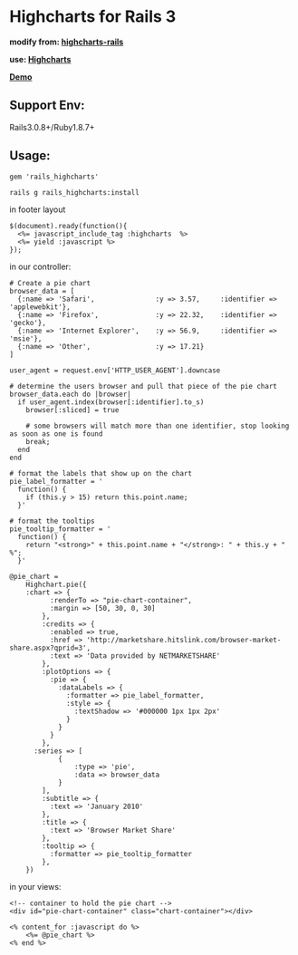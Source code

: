 Highcharts for Rails 3
=========================================================================

__modify from: [highcharts-rails](https://github.com/loudpixel/highcharts-rails "highcharts-rails")__

__use: [Highcharts](http://highcharts.com/ "Highcharts")__

__[Demo](http://highcharts.com/demo/)__

Support Env:
------------
Rails3.0.8+/Ruby1.8.7+

## Usage:

    gem 'rails_highcharts'

    rails g rails_highcharts:install

in footer layout

    $(document).ready(function(){
      <%= javascript_include_tag :highcharts  %>
      <%= yield :javascript %>
    });

in our controller:

    # Create a pie chart
    browser_data = [
      {:name => 'Safari',               :y => 3.57,     :identifier => 'applewebkit'},
      {:name => 'Firefox',              :y => 22.32,    :identifier => 'gecko'}, 
      {:name => 'Internet Explorer',    :y => 56.9,     :identifier => 'msie'}, 
      {:name => 'Other',                :y => 17.21}
    ]
 
    user_agent = request.env['HTTP_USER_AGENT'].downcase
 
    # determine the users browser and pull that piece of the pie chart
    browser_data.each do |browser|
      if user_agent.index(browser[:identifier].to_s)
        browser[:sliced] = true
 
        # some browsers will match more than one identifier, stop looking as soon as one is found
        break;
      end
    end
 
    # format the labels that show up on the chart
    pie_label_formatter = '
      function() {
        if (this.y > 15) return this.point.name;
      }'
 
    # format the tooltips
    pie_tooltip_formatter = '
      function() {
        return "<strong>" + this.point.name + "</strong>: " + this.y + " %";
      }'
 
    @pie_chart = 
        Highchart.pie({
        :chart => {
              :renderTo => "pie-chart-container",
              :margin => [50, 30, 0, 30]
            },
            :credits => {
              :enabled => true,
              :href => 'http://marketshare.hitslink.com/browser-market-share.aspx?qprid=3',
              :text => 'Data provided by NETMARKETSHARE'
            },
            :plotOptions => {
              :pie => {
                :dataLabels => {
                  :formatter => pie_label_formatter, 
                  :style => {
                    :textShadow => '#000000 1px 1px 2px'
                  }
                }
              }
            },
          :series => [
                {
                    :type => 'pie',
                    :data => browser_data
                }
            ],
            :subtitle => {
              :text => 'January 2010'
            },
            :title => {
              :text => 'Browser Market Share'
            },
            :tooltip => {
              :formatter => pie_tooltip_formatter
            },
        })
 
in your views:
 
    <!-- container to hold the pie chart -->
    <div id="pie-chart-container" class="chart-container"></div>
 
    <% content_for :javascript do %>
        <%= @pie_chart %>
    <% end %>